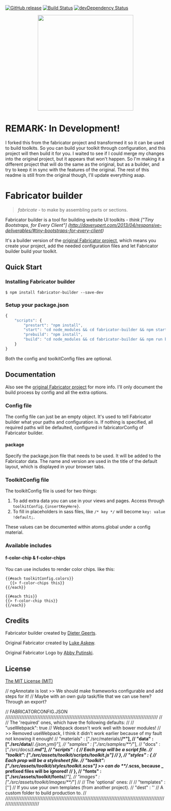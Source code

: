 [![GitHub release](https://img.shields.io/github/release/dietergeerts/fabricator-builder.svg)]()
[![Build Status](https://travis-ci.org/dietergeerts/fabricator-builder.svg)](https://travis-ci.org/dietergeerts/fabricator-builder)
[![devDependency Status](https://david-dm.org/dietergeerts/fabricator-builder/dev-status.svg)](https://david-dm.org/dietergeerts/fabricator-builder#info=devDependencies)

<p align="center">
  <img src="https://rawgit.com/dietergeerts/fabricator/master/logo.svg" width="300">
</p>

# REMARK: In Development!

I forked this from the fabricator project and transformed it so it can be used to build toolkits. So you can build your
toolkit through configuration, and this project will then build it for you. I waited to see if I could merge my changes
into the original project, but it appears that won't happen. So I'm making it a different project that will do the same
as the original, but as a builder, and try to keep it in sync with the features of the original. The rest of this readme
is still from the original though, I'll update everything asap.

# Fabricator builder

> _fabricate_ - to make by assembling parts or sections.

Fabricator builder is a tool for building website UI toolkits - _think ["Tiny Bootstraps, for Every Client"]
(http://daverupert.com/2013/04/responsive-deliverables/#tiny-bootstraps-for-every-client)_

It's a builder version of the [original Fabricator project](https://github.com/fbrctr/fabricator), which means you
create your project, add the needed configuration files and let Fabricator builder build your toolkit.

## Quick Start

### Installing Fabricator builder

```
$ npm install fabricator-builder --save-dev
```

### Setup your package.json

```javascript
{
	"scripts": {
		"prestart": "npm install",
		"start": "cd node_modules && cd fabricator-builder && npm start -- --config=\"../../fabricatorConfig.json\"" --toolkitConfig=\"../../toolkitConfig.json\" && cd .. && cd ..",
		"prebuild": "npm install",
		"build": "cd node_modules && cd fabricator-builder && npm run build -- --config=\"../../fabricatorConfig.json\"" --toolkitConfig=\"../../toolkitConfig.json\" && cd .. && cd ..",
	}
}
```

Both the config and toolkitConfig files are optional.

## Documentation

Also see the [original Fabricator project](https://github.com/fbrctr/fabricator) for more info. I'll only document the
build process by config and all the extra options.

### Config file

The config file can just be an empty object. It's used to tell Fabricator builder what your paths and configuration is.
If nothing is specified, all required paths will be defaulted, configured in fabricatorConfig of Fabricator builder.

#### package

Specify the package.json file that needs to be used. It will be added to the Fabricator data.
The name and version are used in the title of the default layout, which is displayed in your browser tabs.

### ToolkitConfig file

The toolkitConfig file is used for two things:
 
1. To add extra data you can use in your views and pages. Access through `toolkitConfig.{insertKeyHere}`.
2. To fill in placeholders in sass files, like `/* key */` will become `key: value !default;`.

These values can be documented within atoms.global under a config material.

### Available includes

#### f-color-chip & f-color-chips

You can use includes to render color chips. like this:

```
{{#each toolkitConfig.colors}}
  {{> f-color-chips this}}
{{/each}}
```
```
{{#each this}}
{{> f-color-chip this}}
{{/each}}
```

## Credits

Fabricator builder created by [Dieter Geerts](http://github.com/dietergeerts).

Original Fabricator created by [Luke Askew](http://twitter.com/lukeaskew).

Original Fabricator Logo by [Abby Putinski](https://abbyputinski.com/).

## License

[The MIT License (MIT)](http://opensource.org/licenses/mit-license.php)



// ngAnnotate is lost >> We should make frameworks configurable and add steps for it!
// Maybe with an own gulp task/file that we can use here? Through an export?

// FABRICATORCONFIG.JSON ///////////////////////////////////////////////////////////////////////////////////////////////
//
// The 'required' ones, which have the following defaults:
//
//	"useWebpack": true  // Webpack doesn't work well with bower modules!
// >> Removed useWebpack, I think it didn't work earlier because of my fault not knowing it enough!
//	"materials" : ["./src/materials/**/*"],
//	"data"      : ["./src/data/**/*.{json,yml}"],
//	"samples"   : ["./src/samples/**/*"],
//	"docs"      : ["./src/docs/**/*.md"],
//	"scripts"   : {  // Each prop will be a script file.
// 		"toolkit": ["./src/assets/toolkit/scripts/toolkit.js"]
// 	},
//	"styles"    : {  // Each prop will be a stylesheet file.
// 		"toolkit": ["./src/assets/toolkit/styles/toolkit.scss"] >> can do **/*.scss, because _ prefixed files will be ignored!
// 	},
//	"fonts"     : ["./src/assets/toolkit/fonts/**/*"],
//	"images"    : ["./src/assets/toolkit/images/**/*"]
//
// The 'optional' ones:
//
//  "templates"          : ['']  // If you use your own templates (from another project).
//	"dest"      :  ''   // A custom folder to build production to.
//
////////////////////////////////////////////////////////////////////////////////////////////////////////////////////////
